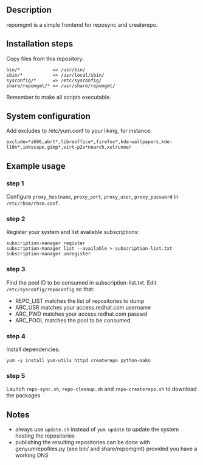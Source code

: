 
## Description

repomgmt is a simple frontend for reposync and createrepo.



## Installation steps

Copy files from this repository:
```
bin/*            => /usr/bin/
sbin/*           => /usr/local/sbin/
sysconfig/*      => /etc/sysconfig/
share/repomgmt/* => /usr/share/repomgmt/
```
Remember to make all scripts executable.


## System configuration

Add excludes to /etc/yum.conf to your liking, for instance:

```
exclude=*i686,abrt*,libreoffice*,firefox*,kde-wallpapers,kde-l10n*,inkscape,gimp*,virt-p2v*noarch,xulrunner
```

## Example usage

### step 1

Configure ```proxy_hostname```, ```proxy_port```, ```proxy_user```, ```proxy_password``` in ```/etc/rhsm/rhsm.conf```.


### step 2

Register your system and list available subscriptions:
```
subscription-manager register
subscription-manager list --available > subscription-list.txt
subscription-manager unregister
```


### step 3

Find the pool ID to be consumed in subscription-list.txt.
Edit ```/etc/sysconfig/repoconfig``` so that:
- REPO_LIST matches the list of repositories to dump
- ARC_USR matches your access.redhat.com username
- ARC_PWD matches your access.redhat.com passwd
- ARC_POOL matches the pool to be consumed.

### step 4

Install dependencies:
```
yum -y install yum-utils httpd createrepo python-mako
```


### step 5

Launch ```repo-sync.sh```, ```repo-cleanup.sh``` and ```repo-createrepo.sh``` to download the packages


## Notes

* always use ```update.sh``` instead of ```yum update``` to update the system hosting the repositories
* publishing the resulting repositories can be done with genyumrepofiles.py (see bin/ and share/repomgmt) provided you have a working DNS
  
